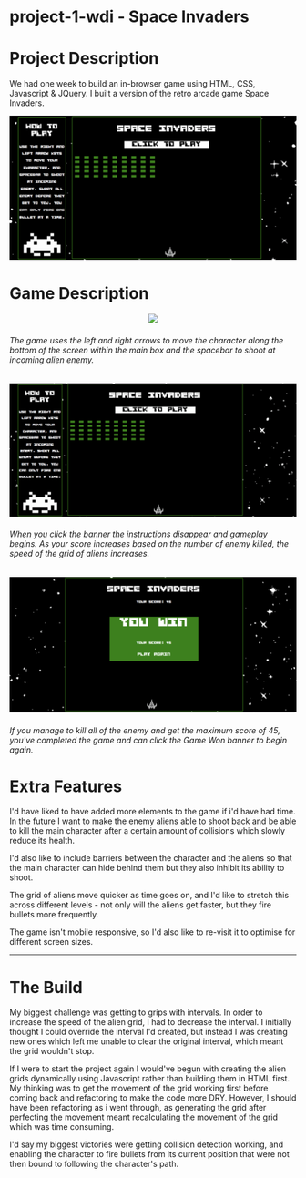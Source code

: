 # project-1-wdi - Space Invaders

# Project Description

We had one week to build an in-browser game using HTML, CSS, Javascript & JQuery. I built a version of the retro arcade game Space Invaders.

<p align="center"><img src='https://github.com/racheldolan/project-1-wdi/blob/master/images/space-invaders-readme-screenshots/space-invaders-pre-game-start.gif'></p>

# Game Description

<p align="center"><img src='update with instructions'></p>

###### The game uses the left and right arrows to move the character along the bottom of the screen within the main box and the spacebar to shoot at incoming alien enemy.

<p align="center"><img src='https://github.com/racheldolan/project-1-wdi/blob/master/images/space-invaders-readme-screenshots/space-invaders-full-game-game-over.gif'></p>

###### When you click the banner the instructions disappear and gameplay begins. As your score increases based on the number of enemy killed, the speed of the grid of aliens increases.

<p align="center"><img src='https://github.com/racheldolan/project-1-wdi/blob/master/images/space-invaders-readme-screenshots/Space-Invaders-game-won.gif'></p>

###### If you manage to kill all of the enemy and get the maximum score of 45, you've completed the game and can click the Game Won banner to begin again.


# Extra Features

I'd have liked to have added more elements to the game if i'd have had time. In the future I want to make the enemy aliens able to shoot back and be able to kill the main character after a certain amount of collisions which slowly reduce its health.

I'd also like to include barriers between the character and the aliens so that the main character can hide behind them but they also inhibit its ability to shoot.

The grid of aliens move quicker as time goes on, and I'd like to stretch this across different levels - not only will the aliens get faster, but they fire bullets more frequently.

The game isn't mobile responsive, so I'd also like to re-visit it to optimise for different screen sizes.

---
# The Build

My biggest challenge was getting to grips with intervals. In order to increase the speed of the alien grid, I had to decrease the interval. I initially thought I could override the interval I'd created, but instead I was creating new ones which left me unable to clear the original interval, which meant the grid wouldn't stop.

If I were to start the project again I would've begun with creating the alien grids dynamically using Javascript rather than building them in HTML first. My thinking was to get the movement of the grid working first before coming back and refactoring to make the code more DRY. However, I should have been refactoring as i went through, as generating the grid after perfecting the movement meant recalculating the movement of the grid which was time consuming.

I'd say my biggest victories were getting collision detection working, and enabling the character to fire bullets from its current position that were not then bound to following the character's path.
